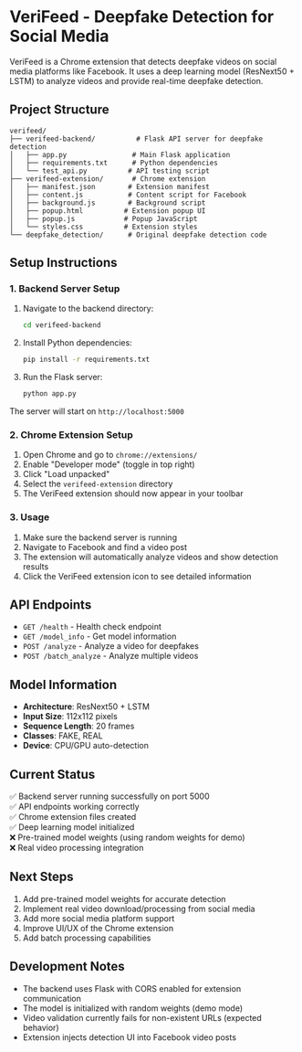 # VeriFeed - Deepfake Detection for Social Media

VeriFeed is a Chrome extension that detects deepfake videos on social media platforms like Facebook. It uses a deep learning model (ResNext50 + LSTM) to analyze videos and provide real-time deepfake detection.

## Project Structure

```
verifeed/
├── verifeed-backend/          # Flask API server for deepfake detection
│   ├── app.py                # Main Flask application
│   ├── requirements.txt      # Python dependencies
│   └── test_api.py          # API testing script
├── verifeed-extension/       # Chrome extension
│   ├── manifest.json        # Extension manifest
│   ├── content.js           # Content script for Facebook
│   ├── background.js        # Background script
│   ├── popup.html          # Extension popup UI
│   ├── popup.js            # Popup JavaScript
│   └── styles.css          # Extension styles
└── deepfake_detection/      # Original deepfake detection code
```

## Setup Instructions

### 1. Backend Server Setup

1. Navigate to the backend directory:
   ```bash
   cd verifeed-backend
   ```

2. Install Python dependencies:
   ```bash
   pip install -r requirements.txt
   ```

3. Run the Flask server:
   ```bash
   python app.py
   ```

The server will start on `http://localhost:5000`

### 2. Chrome Extension Setup

1. Open Chrome and go to `chrome://extensions/`
2. Enable "Developer mode" (toggle in top right)
3. Click "Load unpacked"
4. Select the `verifeed-extension` directory
5. The VeriFeed extension should now appear in your toolbar

### 3. Usage

1. Make sure the backend server is running
2. Navigate to Facebook and find a video post
3. The extension will automatically analyze videos and show detection results
4. Click the VeriFeed extension icon to see detailed information

## API Endpoints

- `GET /health` - Health check endpoint
- `GET /model_info` - Get model information
- `POST /analyze` - Analyze a video for deepfakes
- `POST /batch_analyze` - Analyze multiple videos

## Model Information

- **Architecture**: ResNext50 + LSTM
- **Input Size**: 112x112 pixels
- **Sequence Length**: 20 frames
- **Classes**: FAKE, REAL
- **Device**: CPU/GPU auto-detection

## Current Status

✅ Backend server running successfully on port 5000  
✅ API endpoints working correctly  
✅ Chrome extension files created  
✅ Deep learning model initialized  
❌ Pre-trained model weights (using random weights for demo)  
❌ Real video processing integration  

## Next Steps

1. Add pre-trained model weights for accurate detection
2. Implement real video download/processing from social media
3. Add more social media platform support
4. Improve UI/UX of the Chrome extension
5. Add batch processing capabilities

## Development Notes

- The backend uses Flask with CORS enabled for extension communication
- The model is initialized with random weights (demo mode)
- Video validation currently fails for non-existent URLs (expected behavior)
- Extension injects detection UI into Facebook video posts
